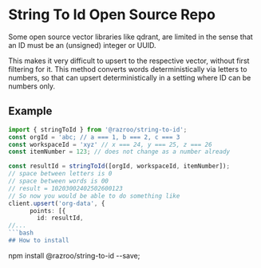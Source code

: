 # String To Id Open Source Repo

Some open source vector libraries like qdrant, are limited in the sense that an ID must be an (unsigned) integer or UUID. 

This makes it very difficult to upsert to the respective vector, without first filtering for it. This method converts words deterministically via letters to numbers, so that can upsert deterministically in a setting where ID can be numbers only.

## Example
```ts
import { stringToId } from '@razroo/string-to-id';
const orgId = 'abc; // a === 1, b === 2, c === 3
const workspaceId = 'xyz' // x === 24, y === 25, z === 26
const itemNumber = 123; // does not change as a number already

const resultId = stringToId([orgId, workspaceId, itemNumber]);
// space between letters is 0
// space between words is 00
// result = 10203002402502600123
// So now you would be able to do something like 
client.upsert('org-data', {
      points: [{
        id: resultId,
//...
```bash
## How to install
```
npm install @razroo/string-to-id --save;
```

